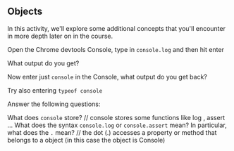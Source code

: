 ## Objects

In this activity, we'll explore some additional concepts that you'll encounter in more depth later on in the course.

Open the Chrome devtools Console, type in `console.log` and then hit enter

What output do you get?

Now enter just `console` in the Console, what output do you get back?

Try also entering `typeof console`

Answer the following questions:

What does `console` store?
// console stores some functions like log , assert ... 
What does the syntax `console.log` or `console.assert` mean? In particular, what does the `.` mean?
// the dot (.) accesses a property or method that belongs to a object (in this case the object is Console)
